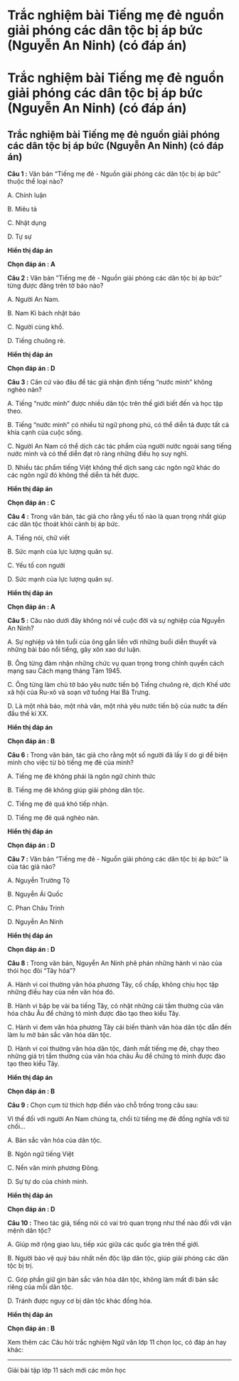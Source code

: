 # Trắc nghiệm bài Tiếng mẹ đẻ nguồn giải phóng các dân tộc bị áp bức (Nguyễn An Ninh) (có đáp án)

# Trắc nghiệm bài Tiếng mẹ đẻ nguồn giải phóng các dân tộc bị áp bức (Nguyễn An Ninh) (có đáp án)

## Trắc nghiệm bài Tiếng mẹ đẻ nguồn giải phóng các dân tộc bị áp bức (Nguyễn An Ninh) (có đáp án)

**Câu 1 :** Văn bản “Tiếng mẹ đẻ - Nguồn giải phóng các dân tộc bị áp bức” thuộc thể loại nào? 

A. Chính luận

B. Miêu tả

C. Nhật dụng

D. Tự sự 

**Hiển thị đáp án**

**Chọn đáp án : A**

**Câu 2 :** Văn bản ”Tiếng mẹ đẻ - Nguồn giải phóng các dân tộc bị áp bức” từng được đăng trên tờ báo nào? 

A. Người An Nam.

B. Nam Kì bách nhật báo

C. Người cùng khổ.

D. Tiếng chuông rè.

**Hiển thị đáp án**

**Chọn đáp án : D**

**Câu 3 :** Căn cứ vào đâu để tác giả nhận định tiếng “nước mình” không nghèo nàn? 

A. Tiếng “nước mình” được nhiều dân tộc trên thế giới biết đến và học tập theo.

B. Tiếng “nước mình” có nhiều từ ngữ phong phú, có thể diễn tả được tất cả khía cạnh của cuộc sống.

C. Người An Nam có thể dịch các tác phẩm của người nước ngoài sang tiếng nước mình và có thể diễn đạt rõ ràng những điều họ suy nghĩ.

D. Nhiều tác phẩm tiếng Việt không thể dịch sang các ngôn ngữ khác do các ngôn ngữ đó không thể diễn tả hết được.

**Hiển thị đáp án**

**Chọn đáp án : C**

**Câu 4 :** Trong văn bản, tác giả cho rằng yếu tố nào là quan trọng nhất giúp các dân tộc thoát khỏi cảnh bị áp bức. 

A. Tiếng nói, chữ viết

B. Sức mạnh của lực lượng quân sự.

C. Yếu tố con người

D. Sức mạnh của lực lượng quân sự.

**Hiển thị đáp án**

**Chọn đáp án : A**

**Câu 5 :** Câu nào dưới đây không nói về cuộc đời và sự nghiệp của Nguyễn An Ninh? 

A. Sự nghiệp và tên tuổi của ông gắn liền với những buổi diễn thuyết và những bài báo nổi tiếng, gây xôn xao dư luận.

B. Ông từng đảm nhận những chức vụ quan trọng trong chính quyền cách mạng sau Cách mạng tháng Tám 1945.

C. Ông từng làm chủ tờ báo yêu nước tiến bộ Tiếng chuông rè, dịch Khế ước xã hội của Ru-xô và soạn vở tuồng Hai Bà Trưng.

D. Là một nhà báo, một nhà văn, một nhà yêu nước tiến bộ của nước ta đến đầu thế kỉ XX.

**Hiển thị đáp án**

**Chọn đáp án : B**

**Câu 6 :** Trong văn bản, tác giả cho rằng một số người đã lấy lí do gì để biện minh cho việc từ bỏ tiếng mẹ đẻ của mình? 

A. Tiếng mẹ đẻ không phải là ngôn ngữ chính thức

B. Tiếng mẹ đẻ không giúp giải phóng dân tộc.

C. Tiếng mẹ đẻ quá khó tiếp nhận.

D. Tiếng mẹ đẻ quá nghèo nàn.

**Hiển thị đáp án**

**Chọn đáp án : D**

**Câu 7 :** Văn bản “Tiếng mẹ đẻ - Nguồn giải phóng các dân tộc bị áp bức” là của tác giả nào? 

A. Nguyễn Trường Tộ

B. Nguyễn Ái Quốc

C. Phan Châu Trinh

D. Nguyễn An Ninh

**Hiển thị đáp án**

**Chọn đáp án : D**

**Câu 8 :** Trong văn bản, Nguyễn An Ninh phê phán những hành vi nào của thói học đòi “Tây hóa”? 

A. Hành vi coi thường văn hóa phương Tây, cố chấp, không chịu học tập những điều hay của nền văn hóa đó.

B. Hành vi bập bẹ vài ba tiếng Tây, có nhặt những cái tầm thường của văn hóa châu Âu để chứng tỏ mình được đào tạo theo kiểu Tây.

C. Hành vi đem văn hóa phương Tây cải biến thành văn hóa dân tộc dẫn đến làm lu mờ bản sắc văn hóa dân tộc.

D. Hành vi coi thường văn hóa dân tộc, đánh mất tiếng mẹ đẻ, chạy theo những giá trị tầm thường của văn hóa châu Âu để chứng tỏ mình được đào tạo theo kiểu Tây.

**Hiển thị đáp án**

**Chọn đáp án : B**

**Câu 9 :** Chọn cụm từ thích hợp điền vào chỗ trống trong câu sau: 

Vì thế đối với người An Nam chúng ta, chối từ tiếng mẹ đẻ đồng nghĩa với từ chối...

A. Bản sắc văn hóa của dân tộc.

B. Ngôn ngữ tiếng Việt

C. Nền văn minh phương Đông.

D. Sự tự do của chính mình.

**Hiển thị đáp án**

**Chọn đáp án : D**

**Câu 10 :** Theo tác giả, tiếng nói có vai trò quan trọng như thế nào đối với vận mệnh dân tộc? 

A. Giúp mở rộng giao lưu, tiếp xúc giữa các quốc gia trên thế giới.

B. Người bảo vệ quý báu nhất nền độc lập dân tộc, giúp giải phóng các dân tộc bị trị.

C. Góp phần giữ gìn bản sắc văn hóa dân tộc, không làm mất đi bản sắc riêng của mỗi dân tộc.

D. Tránh được nguy cơ bị dân tộc khác đồng hóa.

**Hiển thị đáp án**

**Chọn đáp án : B**

Xem thêm các Câu hỏi trắc nghiệm Ngữ văn lớp 11 chọn lọc, có đáp án hay khác:

* * *

Giải bài tập lớp 11 sách mới các môn học
